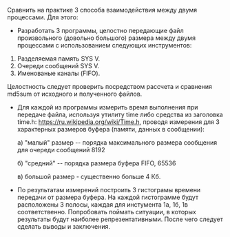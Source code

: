 Сравнить на практике 3 способа взаимодействия между двумя процессами.
Для этого:

 - Разработать 3 программы, целостно передающие файл произвольного (довольно большого) размера между двумя процессами с использованием следующих инструментов:
1) Разделяемая память SYS V.
2) Очереди сообщений SYS V.
3) Именованые каналы (FIFO).

Целостность следует проверить посредством рассчета и сравнения md5sum от исходного и полученного файлов.

- Для каждой из программы измерить время выполнения при передаче файла, используя утилиту time либо средства из заголовка time.h: https://ru.wikipedia.org/wiki/Time.h,
   проводя измерения для 3 характерных размеров буфера (памяти, данных в сообщении):
   
   а) "малый" размер -- порядка максимального размера сообщения для очереди сообщений 8192
   
   б) "средний" -- порядка размера буфера FIFO, 65536
   
   в) большой размер - существенно больше 4 Кб.

  
- По результатам измерений построить 3 гистограмы времени передачи от размера буфера. На каждой гистограмме будут расположены 3 полосы, каждая для инстумента 1а, 1б, 1в соответственно. Попробовать поймать ситуации, в которых результаты будут наиболее репрезентативными. После чего следует сделать выводы и заключения.